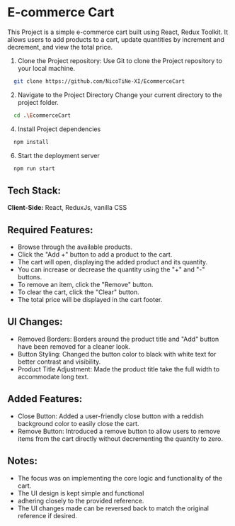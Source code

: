 # E-commerce Cart

This Project is a simple e-commerce cart built using React, Redux Toolkit.
It allows users to add products to a cart, update quantities by increment and decrement, and view the total price.

1. Clone the Project repository: Use Git to clone the Project repository to your local machine.

```bash
  git clone https://github.com/NicoTiNe-XI/EcommerceCart
```

2. Navigate to the Project Directory Change your current directory to the project folder.

```bash
  cd .\EcommerceCart
```

4. Install Project dependencies

```bash
  npm install
```

6. Start the deployment server

```bash
  npm run start
```

## Tech Stack:

**Client-Side:** React, ReduxJs, vanilla CSS

## Required Features:

- Browse through the available products.
- Click the "Add +" button to add a product to the cart.
- The cart will open, displaying the added product and its quantity.
- You can increase or decrease the quantity using the "+" and "-" buttons.
- To remove an item, click the "Remove" button.
- To clear the cart, click the "Clear" button.
- The total price will be displayed in the cart footer.

## UI Changes:

- Removed Borders: Borders around the product title and "Add" button have been removed for a cleaner look.
- Button Styling: Changed the button color to black with white text for better contrast and visibility.
- Product Title Adjustment: Made the product title take the full width to accommodate long text.

## Added Features:

- Close Button: Added a user-friendly close button with a reddish background color to easily close the cart.
- Remove Button: Introduced a remove button to allow users to remove items from the cart directly without decrementing the quantity to zero.

## Notes:

- The focus was on implementing the core logic and functionality of the cart.
- The UI design is kept simple and functional
- adhering closely to the provided reference.
- The UI changes made can be reversed back to match the original reference if desired.
